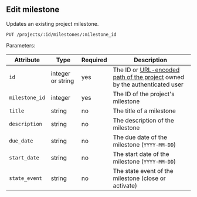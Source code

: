 ## Edit milestone

Updates an existing project milestone.

```plaintext
PUT /projects/:id/milestones/:milestone_id
```

Parameters:

| Attribute      | Type           | Required | Description                                                                                                     |
|----------------|----------------|----------|-----------------------------------------------------------------------------------------------------------------|
| `id`           | integer or string | yes      | The ID or [URL-encoded path of the project](rest/index.md#namespaced-path-encoding) owned by the authenticated user |
| `milestone_id` | integer        | yes      | The ID of the project's milestone                                                                               |
| `title`        | string         | no       | The title of a milestone                                                                                        |
| `description`  | string         | no       | The description of the milestone                                                                                |
| `due_date`     | string         | no       | The due date of the milestone (`YYYY-MM-DD`)                                                                    |
| `start_date`   | string         | no       | The start date of the milestone (`YYYY-MM-DD`)                                                                  |
| `state_event`  | string         | no       | The state event of the milestone (close or activate)                                                            |


